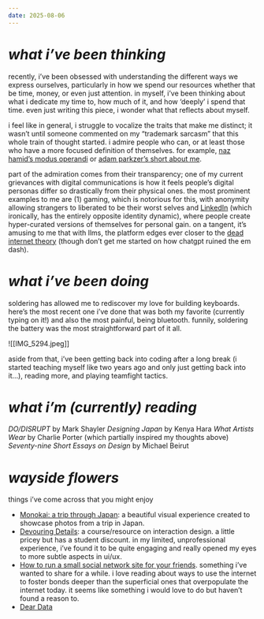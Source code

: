 ```yaml
---
date: 2025-08-06
---
```

# *what i’ve been thinking*
recently, i’ve been obsessed with understanding the different ways we express ourselves, particularly in how we spend our resources whether that be time, money, or even just attention. in myself, i’ve been thinking about what i dedicate my time to, how much of it, and how ‘deeply’ i spend that time. even just writing this piece, i wonder what that reflects about myself. 

i feel like in general, i struggle to vocalize the traits that make me distinct; it wasn’t until someone commented on my “trademark sarcasm” that this whole train of thought started. i admire people who can, or at least those who have a more focused definition of themselves. for example, [naz hamid’s modus operandi](https://nazhamid.com/journal/modus-operandi/) or [adam parkzer’s short about me](https://parkzer.com/). 

part of the admiration comes from their transparency; one of my current grievances with digital communications is how it feels people’s digital personas differ so drastically from their physical ones. the most prominent examples to me are (1) gaming, which is notorious for this, with anonymity allowing strangers to liberated to be their worst selves and  [LinkedIn](https://www.linkedin.com/) (which ironically, has the entirely opposite identity dynamic), where people create hyper-curated versions of themselves for personal gain. on a tangent, it’s amusing to me that with llms, the platform edges ever closer to the [dead internet theory](https://en.wikipedia.org/wiki/Dead_Internet_theory) (though don’t get me started on how chatgpt ruined the em dash).


# *what i’ve been doing*
soldering has allowed me to rediscover my love for building keyboards. here’s the most recent one i’ve done that was both my favorite (currently typing on it!) and also the most painful, being bluetooth. funnily, soldering the battery was the most straightforward part of it all.

![[IMG_5294.jpeg]]

aside from that, i’ve been getting back into coding after a long break (i started teaching myself like two years ago and only just getting back into it…), reading more, and playing teamfight tactics.

# *what i’m (currently) reading*
*DO/DISRUPT* by Mark Shayler
*Designing Japan* by Kenya Hara
*What Artists Wear* by Charlie Porter (which partially inspired my thoughts above)
*Seventy-nine Short Essays on Design* by Michael Beirut

# *wayside flowers*
things i’ve come across that you might enjoy

- [Monokai: a trip through Japan](https://monokai.nl/2019/japan/): a beautiful visual experience created to showcase photos from a trip in Japan.
- [Devouring Details](https://devouringdetails.com/): a course/resource on interaction design. a little pricey but has a student discount. in my limited, unprofessional experience, i’ve found it to be quite engaging and really opened my eyes to more subtle aspects in ui/ux.
- [How to run a small social network site for your friends](https://runyourown.social/). something i’ve wanted to share for a while. i love reading about ways to use the internet to foster bonds deeper than the superficial ones that overpopulate the internet today. it seems like something i would love to do but haven’t found a reason to.
- [Dear Data](https://www.dear-data.com/all)